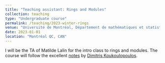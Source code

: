 ```yaml
---
title: "Teaching assistant: Rings and Modules"
collection: teaching
type: "Undergraduate course"
permalink: /teaching/2023-winter-rings
venue: "Université de Montréal, Département de mathématiques et statistique"
date: 2023-01-01
location: "Montréal QC, CAN"
---
```


I will be the TA of Matilde Lalin for the intro class to rings and modules. The course will follow the excellent
[notes](https://dms.umontreal.ca/~koukoulo/documents/notes/algebre2.pdf) by [Dimitris Koukoulopoulos](https://dms.umontreal.ca/~koukoulo/).
